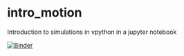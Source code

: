 # intro_motion
Introduction to simulations in vpython in a jupyter notebook

[![Binder](https://mybinder.org/badge_logo.svg)](https://mybinder.org/v2/gh/kirtimaan/intro_motion/HEAD?treepath=intro.ipynb)
